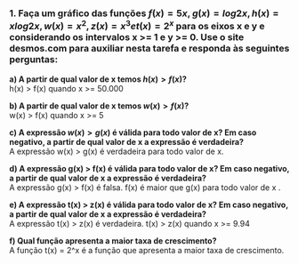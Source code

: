 ### 1. Faça um gráfico das funções $f(x)=5x$, $g(x)=log2x, h(x)=x log2x, w(x)=x^2, z(x)=x^3 e t(x)=2^x$ para os eixos x e y e considerando os intervalos x >= 1 e y >= 0. Use o site desmos.com para auxiliar nesta tarefa e responda às seguintes perguntas:

**a) A partir de qual valor de x temos $h(x) >
f(x)$?**  
h(x) > f(x) quando x >= 50.000

**b) A partir de qual valor de x temos $w(x) > f(x)$?**  
w(x) > f(x) quando x >= 5

**c) A expressão $w(x) > g(x)$ é válida para
todo valor de x? Em caso negativo, a
partir de qual valor de x a expressão é
verdadeira?**  
A expressão w(x) > g(x) é
verdadeira para todo valor de x.

**d) A expressão g(x) > f(x) é válida para
todo valor de x? Em caso negativo, a
partir de qual valor de x a expressão é
verdadeira?**  
A expressão g(x) > f(x) é falsa.
f(x) é maior que g(x) para todo valor de x
.

**e) A expressão t(x) > z(x) é válida para
todo valor de x? Em caso negativo, a
partir de qual valor de x a expressão é
verdadeira?**  
A expressão t(x) > z(x) é verdadeira.
t(x) > z(x) quando x >= 9.94

**f) Qual função apresenta a maior taxa
de crescimento?**  
A função t(x) = 2^x é a função que
apresenta a maior taxa de crescimento.